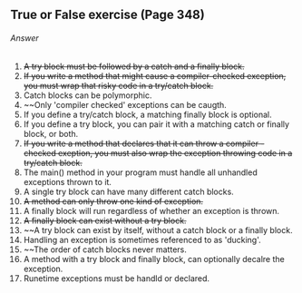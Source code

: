 ## True or False exercise (Page 348)
###### Answer

1. ~~A try block must be followed by a catch and a finally block.~~
2. ~~If you write a method that might cause a compiler-checked exception, you must wrap that risky code in a try/catch block.~~
3. Catch blocks can be polymorphic.
4. ~~Only 'compiler checked' exceptions can be caugth.
5. If you define a try/catch block, a matching finally block is optional.
6. If you define a try block, you can pair it with a matching catch or finally block, or both.
7. ~~If you write a method that declares that it can throw a compiler -checked exeption, you must also wrap the exception throwing code in a try/catch block.~~
8. The main() method in your program must handle all unhandled exceptions thrown to it.
9. A single try block can have many different catch blocks.
10. ~~A method can only throw one kind of exception.~~
11. A finally block will run regardless of whether an exception is thrown.
12. ~~A finally block can exist without a try block.~~
13. ~~A try block can exist by itself, without a catch block or a finally block.
14. Handling an exception is sometimes referenced to as 'ducking'.
15. ~~The order of catch blocks never matters.
16. A method with a try block and finally block, can optionally decalre the exception.
17. Runetime exceptions must be handld or declared.


